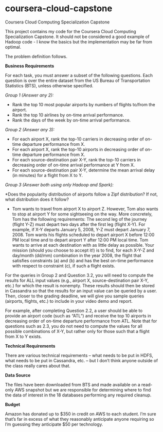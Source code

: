 # coursera-cloud-capstone
Coursera Cloud Computing Specialization Capstone
 
This project contains my code for the Coursera Cloud Computing 
Specialization Capstone. It should not be considered a good example
of Hadoop code - I know the basics but the implementation may be
far from optimal.

The problem definition follows.

__Business Requirements__

For each task, you must answer a subset of the following questions. Each question is over the entire dataset from the US Bureau of Transportation Statistics (BTS), unless otherwise specified.

_Group 1 (Answer any 2):_

* Rank the top 10 most popular airports by numbers of flights to/from the airport.
* Rank the top 10 airlines by on-time arrival performance.
* Rank the days of the week by on-time arrival performance.

_Group 2 (Answer any 3):_

* For each airport X, rank the top-10 carriers in decreasing order of on-time departure performance from X.
* For each airport X, rank the top-10 airports in decreasing order of on-time departure performance from X.
* For each source-destination pair X-Y, rank the top-10 carriers in decreasing order of on-time arrival performance at Y from X.
* For each source-destination pair X-Y, determine the mean arrival delay (in minutes) for a flight from X to Y.

_Group 3 (Answer both using only Hadoop and Spark):_

*Does the popularity distribution of airports follow a Zipf distribution? If not, what distribution does it follow?

* Tom wants to travel from airport X to airport Z. However, Tom also wants to stop at airport Y for some sightseeing on the way. More concretely, Tom has the following requirements:
The second leg of the journey (flight Y-Z) must depart two days after the first leg (flight X-Y). For example, if X-Y departs January 5, 2008, Y-Z must depart January 7, 2008.
Tom wants his flights scheduled to depart airport X before 12:00 PM local time and to depart airport Y after 12:00 PM local time.
Tom wants to arrive at each destination with as little delay as possible.
Your mission (should you choose to accept it!) is to find, for each X-Y-Z and day/month (dd/mm) combination in the year 2008, the flight that satisfies constraints (a) and (b) and has the best on-time performance with respect to constraint (c), if such a flight exists.

For the queries in Group 2 and Question 3.2, you will need to compute the results for ALL input values (e.g., airport X, source-destination pair X-Y, etc.) for which the result is nonempty. These results should then be stored in Cassandra so that the results for an input value can be queried by a user. Then, closer to the grading deadline, we will give you sample queries (airports, flights, etc.) to include in your video demo and report.

For example, after completing Question 2.2, a user should be able to provide an airport code (such as “ATL”) and receive the top 10 airports in decreasing order of on-time departure performance from ATL. Note that for questions such as 2.3, you do not need to compute the values for all possible combinations of X-Y, but rather only for those such that a flight from X to Y exists.

__Technical Requirements__

There are various technical requirements – what needs to be put in HDFS, what needs to be put in Cassandra, etc. – but I don’t think anyone outside of the class really cares about that.

__Data Source__

The files have been downloaded from BTS and made available on a read-only AWS snapshot but we are responsible for determining where to find the data of interest in the 18 databases performing any required cleanup. 

__Budget__

Amazon has donated up to $350 in credit on AWS to each student. I’m sure that’s far in excess of what they reasonably anticipate anyone requiring so I’m guessing they anticipate $50 per technology.
